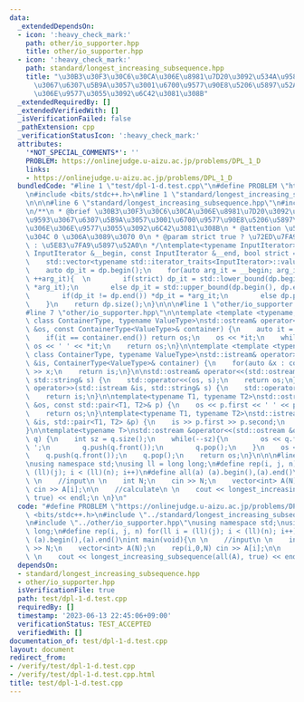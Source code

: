 ```yaml
---
data:
  _extendedDependsOn:
  - icon: ':heavy_check_mark:'
    path: other/io_supporter.hpp
    title: other/io_supporter.hpp
  - icon: ':heavy_check_mark:'
    path: standard/longest_increasing_subsequence.hpp
    title: "\u30B3\u30F3\u30C6\u30CA\u306E\u8981\u7D20\u3092\u534A\u958B\u533A\u9593\
      \u3067\u6307\u5B9A\u3057\u3001\u6700\u9577\u90E8\u5206\u5897\u52A0\u5217\u306E\
      \u306E\u9577\u3055\u3092\u6C42\u3081\u308B"
  _extendedRequiredBy: []
  _extendedVerifiedWith: []
  _isVerificationFailed: false
  _pathExtension: cpp
  _verificationStatusIcon: ':heavy_check_mark:'
  attributes:
    '*NOT_SPECIAL_COMMENTS*': ''
    PROBLEM: https://onlinejudge.u-aizu.ac.jp/problems/DPL_1_D
    links:
    - https://onlinejudge.u-aizu.ac.jp/problems/DPL_1_D
  bundledCode: "#line 1 \"test/dpl-1-d.test.cpp\"\n#define PROBLEM \"https://onlinejudge.u-aizu.ac.jp/problems/DPL_1_D\"\
    \n#include <bits/stdc++.h>\n#line 1 \"standard/longest_increasing_subsequence.hpp\"\
    \n\n\n#line 6 \"standard/longest_increasing_subsequence.hpp\"\n#include <type_traits>\n\
    \n/**\n * @brief \u30B3\u30F3\u30C6\u30CA\u306E\u8981\u7D20\u3092\u534A\u958B\u533A\
    \u9593\u3067\u6307\u5B9A\u3057\u3001\u6700\u9577\u90E8\u5206\u5897\u52A0\u5217\
    \u306E\u306E\u9577\u3055\u3092\u6C42\u3081\u308B\n * @attention \u533A\u9593\u9577\
    \u304C 0 \u306A\u3089\u3070 0\n * @param strict true ? \u72ED\u7FA9\u5897\u52A0\
    \ : \u5E83\u7FA9\u5897\u52A0\n */\ntemplate<typename InputIterator>\nint longest_increasing_subsequence(const\
    \ InputIterator &__begin, const InputIterator &__end, bool strict = false) {\n\
    \    std::vector<typename std::iterator_traits<InputIterator>::value_type> dp;\n\
    \    auto dp_it = dp.begin();\n    for(auto arg_it = __begin; arg_it != __end;\
    \ ++arg_it){  \n        if(strict) dp_it = std::lower_bound(dp.begin(), dp.end(),\
    \ *arg_it);\n        else dp_it = std::upper_bound(dp.begin(), dp.end(), *arg_it);\n\
    \        if(dp_it != dp.end()) *dp_it = *arg_it;\n        else dp.push_back(*arg_it);\n\
    \    }\n    return dp.size();\n}\n\n\n#line 1 \"other/io_supporter.hpp\"\n\n\n\
    #line 7 \"other/io_supporter.hpp\"\n\ntemplate <template <typename, typename...>\
    \ class ContainerType, typename ValueType>\nstd::ostream& operator<<(std::ostream\
    \ &os, const ContainerType<ValueType>& container) {\n    auto it = container.cbegin();\n\
    \    if(it == container.end()) return os;\n    os << *it;\n    while(++it != container.cend())\
    \ os << ' ' << *it;\n    return os;\n}\n\ntemplate <template <typename, typename...>\
    \ class ContainerType, typename ValueType>\nstd::istream& operator>>(std::istream\
    \ &is, ContainerType<ValueType>& container) {\n    for(auto &x : container) is\
    \ >> x;\n    return is;\n}\n\nstd::ostream& operator<<(std::ostream &os, const\
    \ std::string& s) {\n    std::operator<<(os, s);\n    return os;\n}\n\nstd::istream&\
    \ operator>>(std::istream &is, std::string& s) {\n    std::operator>>(is, s);\n\
    \    return is;\n}\n\ntemplate<typename T1, typename T2>\nstd::ostream &operator<<(std::ostream\
    \ &os, const std::pair<T1, T2>& p) {\n    os << p.first << ' ' << p.second;\n\
    \    return os;\n}\ntemplate<typename T1, typename T2>\nstd::istream &operator>>(std::istream\
    \ &is, std::pair<T1, T2> &p) {\n    is >> p.first >> p.second;\n    return is;\n\
    }\n\ntemplate<typename T>\nstd::ostream &operator<<(std::ostream &os, std::queue<T>&\
    \ q) {\n    int sz = q.size();\n    while(--sz){\n        os << q.front() << '\
    \ ';\n        q.push(q.front());\n        q.pop();\n    }\n    os << q.front();\n\
    \    q.push(q.front());\n    q.pop();\n    return os;\n}\n\n\n#line 5 \"test/dpl-1-d.test.cpp\"\
    \nusing namespace std;\nusing ll = long long;\n#define rep(i, j, n) for(ll i =\
    \ (ll)(j); i < (ll)(n); i++)\n#define all(a) (a).begin(),(a).end()\nint main(void){\n\
    \ \n    //input\n \n    int N;\n    cin >> N;\n    vector<int> A(N);\n    rep(i,0,N)\
    \ cin >> A[i];\n\n    //calculate\n \n    cout << longest_increasing_subsequence(all(A),\
    \ true) << endl;\n \n}\n"
  code: "#define PROBLEM \"https://onlinejudge.u-aizu.ac.jp/problems/DPL_1_D\"\n#include\
    \ <bits/stdc++.h>\n#include \"../standard/longest_increasing_subsequence.hpp\"\
    \n#include \"../other/io_supporter.hpp\"\nusing namespace std;\nusing ll = long\
    \ long;\n#define rep(i, j, n) for(ll i = (ll)(j); i < (ll)(n); i++)\n#define all(a)\
    \ (a).begin(),(a).end()\nint main(void){\n \n    //input\n \n    int N;\n    cin\
    \ >> N;\n    vector<int> A(N);\n    rep(i,0,N) cin >> A[i];\n\n    //calculate\n\
    \ \n    cout << longest_increasing_subsequence(all(A), true) << endl;\n \n}"
  dependsOn:
  - standard/longest_increasing_subsequence.hpp
  - other/io_supporter.hpp
  isVerificationFile: true
  path: test/dpl-1-d.test.cpp
  requiredBy: []
  timestamp: '2023-06-13 22:45:06+09:00'
  verificationStatus: TEST_ACCEPTED
  verifiedWith: []
documentation_of: test/dpl-1-d.test.cpp
layout: document
redirect_from:
- /verify/test/dpl-1-d.test.cpp
- /verify/test/dpl-1-d.test.cpp.html
title: test/dpl-1-d.test.cpp
---
```

